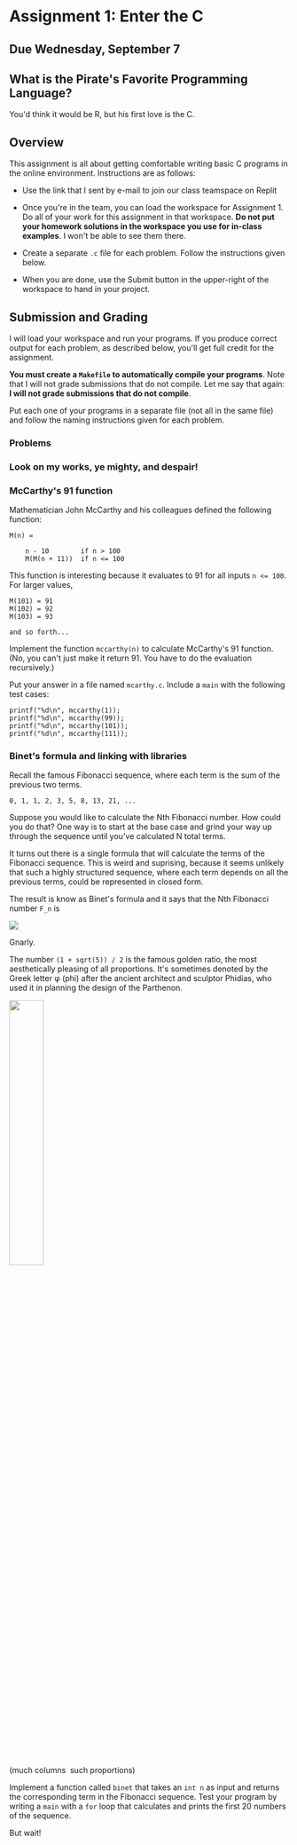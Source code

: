 # Assignment 1: Enter the C

## Due Wednesday, September 7

## What is the Pirate's Favorite Programming Language?

You'd think it would be R, but his first love is the C.

## Overview

This assignment is all about getting comfortable writing basic C programs in the online environment. Instructions are as follows:

- Use the link that I sent by e-mail to join our class teamspace on Replit

- Once you're in the team, you can load the workspace for Assignment 1. Do all of your work for this assignment in that workspace. **Do not put your homework solutions in the workspace you use for in-class examples**. I won't be able to see them there.

- Create a separate `.c` file for each problem. Follow the instructions given below.

- When you are done, use the Submit button in the upper-right of the workspace to hand in your project.


## Submission and Grading

I will load your workspace and run your programs. If you produce correct output for each problem, as described below, you'll get full credit for the assignment.

**You must create a `Makefile` to automatically compile your programs**. Note that I will not grade submissions that do not compile. Let me say that again: **I will not grade submissions that do not compile**.

Put each one of your programs in a separate file (not all in the same file) and follow the naming instructions given for each problem.


### Problems


### Look on my works, ye mighty, and despair!




### McCarthy's 91 function

Mathematician John McCarthy and his colleagues defined the following function:

```
M(n) = 

    n - 10        if n > 100
    M(M(n + 11))  if n <= 100
```

This function is interesting because it evaluates to 91 for all inputs `n <= 100`. For larger values,

```
M(101) = 91
M(102) = 92
M(103) = 93

and so forth...
```

Implement the function `mccarthy(n)` to calculate McCarthy's 91 function. (No, you can't just make it return 91. You have to do the evaluation recursively.)

Put your answer in a file named `mcarthy.c`. Include a `main` with the following test cases:

```
printf("%d\n", mccarthy(1));
printf("%d\n", mccarthy(99));
printf("%d\n", mccarthy(101));
printf("%d\n", mccarthy(111));
```

### Binet's formula and linking with libraries

Recall the famous Fibonacci sequence, where each term is the sum of the previous two terms.

```
0, 1, 1, 2, 3, 5, 8, 13, 21, ...
```

Suppose you would like to calculate the Nth Fibonacci number. How could you do that? One way is to start at the base case and grind your way up through the sequence until you've calculated N total terms. 

It turns out there is a single formula that will calculate the terms of the Fibonacci sequence. This is weird and suprising, because it seems unlikely that such a highly structured sequence, where each term depends on all the previous terms, could be represented in closed form.

The result is know as Binet's formula and it says that the Nth Fibonacci number `F_n` is

<img src="https://latex.artofproblemsolving.com/8/6/d/86d486c560727727342090b432e23ba85ac098b1.png" />

Gnarly.

The number `(1 + sqrt(5)) / 2` is the famous golden ratio, the most aesthetically pleasing of all proportions. It's sometimes denoted by the Greek letter φ (phi) after the ancient architect and sculptor Phidias, who used it in planning the design of the Parthenon.

<img src="https://lp-cms-production.imgix.net/2019-09/ab57ac3775d90a72da514d158401bd47-parthenon.jpg" width="35%" />

(much columns  such proportions)

Implement a function called `binet` that takes an `int n` as input and returns the corresponding term in the Fibonacci sequence. Test your program by writing a `main` with a `for` loop that calculates and prints the first 20 numbers of the sequence.

But wait!



